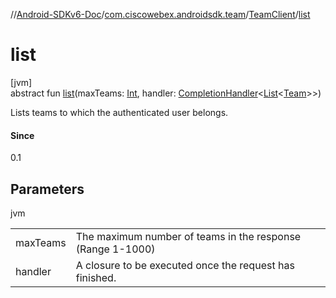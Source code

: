 //[Android-SDKv6-Doc](../../../index.md)/[com.ciscowebex.androidsdk.team](../index.md)/[TeamClient](index.md)/[list](list.md)

# list

[jvm]\
abstract fun [list](list.md)(maxTeams: [Int](https://kotlinlang.org/api/latest/jvm/stdlib/kotlin/-int/index.html), handler: [CompletionHandler](../../com.ciscowebex.androidsdk/-completion-handler/index.md)&lt;[List](https://kotlinlang.org/api/latest/jvm/stdlib/kotlin.collections/-list/index.html)&lt;[Team](../-team/index.md)&gt;&gt;)

Lists teams to which the authenticated user belongs.

#### Since

0.1

## Parameters

jvm

| | |
|---|---|
| maxTeams | The maximum number of teams in the response (Range 1-1000) |
| handler | A closure to be executed once the request has finished. |
